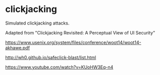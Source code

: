 # clickjacking

Simulated clickjacking attacks. 

Adapted from "Clickjacking Revisited:  A Perceptual View of UI Security"

https://www.usenix.org/system/files/conference/woot14/woot14-akhawe.pdf

http://wh0.github.io/safeclick-blast/list.html

https://www.youtube.com/watch?v=KUoHW3Eq-n4
